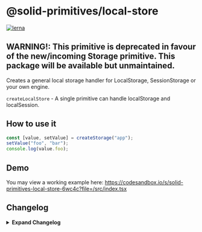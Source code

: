 # @solid-primitives/local-store

[![lerna](https://img.shields.io/badge/maintained%20with-lerna-cc00ff.svg)](https://lerna.js.org/)

## WARNING!: This primitive is deprecated in favour of the new/incoming Storage primitive. This package will be available but unmaintained.

Creates a general local storage handler for LocalStorage, SessionStorage or your own engine.

`createLocalStore` - A single primitive can handle localStorage and localSession.

## How to use it

```ts
const [value, setValue] = createStorage("app");
setValue("foo", "bar");
console.log(value.foo);
```

## Demo

You may view a working example here: https://codesandbox.io/s/solid-primitives-local-store-6wc4c?file=/src/index.tsx

## Changelog

<details>
<summary><b>Expand Changelog</b></summary>

0.0.100

First developed commit.

1.1.4

Added ability to stringify storage.

</details>
